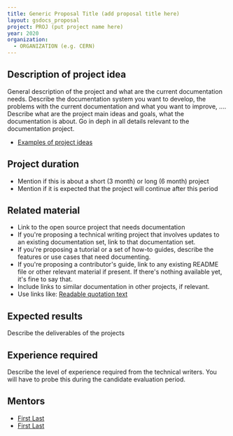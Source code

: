 ```yaml
---
title: Generic Proposal Title (add proposal title here)
layout: gsdocs_proposal
project: PROJ (put project name here)
year: 2020
organization:
  - ORGANIZATION (e.g. CERN)
---
```


## Description of project idea

General description of the project and what are the current documentation needs. Describe the documentation system you want to develop, the problems with the current documentation and what you want to improve, .... Describe what are the project main ideas and goals, what the documentation is about. Go in deph in all details relevant to the documentation project.

 * [Examples of project ideas](https://developers.google.com/season-of-docs/docs/project-ideas#example_projects)

## Project duration
 * Mention if this is about a short (3 month) or long (6 month) project
 * Mention if it is expected that the project will continue after this period

## Related material
  * Link to the open source project that needs documentation
  * If you're proposing a technical writing project that involves updates to an existing documentation set, link to that documentation set.
  * If you're proposing a tutorial or a set of how-to guides, describe the features or use cases that need documenting.
  * If you're proposing a contributor's guide, link to any existing README file or other relevant material if present. If there's nothing available yet, it's fine to say that.
  * Include links to similar documentation in other projects, if relevant.
  * Use links like: [Readable quotation text](proposal_ROOTgeneric.html)

## Expected results
Describe the deliverables of the projects 

## Experience required
Describe the level of experience required from the technical writers. You will have to probe this during the candidate evaluation period.

## Mentors
  * [First Last](mailto:email@domain)
  * [First Last](mailto:email@domain)
